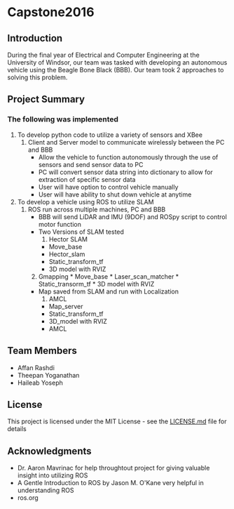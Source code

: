 # Capstone2016
## Introduction 
During the final year of Electrical and Computer Engineering at the University of Windsor, our team was tasked with developing an autonomous vehicle using the Beagle Bone Black (BBB).  Our team took 2 approaches to solving this problem.  

## Project Summary
### The following was implemented
1.	To develop python code to utilize a variety of sensors and XBee 
	1.	Client and Server model to communicate wirelessly between the PC and BBB
		*	Allow the vehicle to function autonomously through the use of sensors and send sensor data to PC 
		*	PC will convert sensor data string into dictionary to allow for extraction of specific sensor data
		*	User will have option to control vehicle manually
		*	User will have ability to shut down vehicle at anytime
2.	To develop a vehicle using ROS to utilize SLAM 
	1.	ROS run across multiple machines, PC and BBB
		*	BBB will send LiDAR and IMU (9DOF) and ROSpy script to control motor function
		*	Two Versions of SLAM tested
			1.	Hector SLAM
			  *	Move_base
			  *	Hector_slam
			  *	Static_transform_tf
			  *	3D model with RVIZ
		  2.	Gmapping
		    *	Move_base
		    *	Laser_scan_matcher
		    *	Static_transorm_tf
		    *	3D model with RVIZ
		*	Map saved from SLAM and run with Localization
			1.	AMCL
			  *	Map_server
			  *	Static_transform_tf
			  *	3D_model with RVIZ
			  *	AMCL

## Team Members
* Affan Rashdi
* Theepan Yoganathan
* Haileab Yoseph

## License

This project is licensed under the MIT License - see the [LICENSE.md](LICENSE.md) file for details

## Acknowledgments

* Dr. Aaron Mavrinac for help throughtout project for giving valuable insight into utilizing ROS
* A Gentle Introduction to ROS by Jason M. O'Kane very helpful in understanding ROS 
* ros.org 
